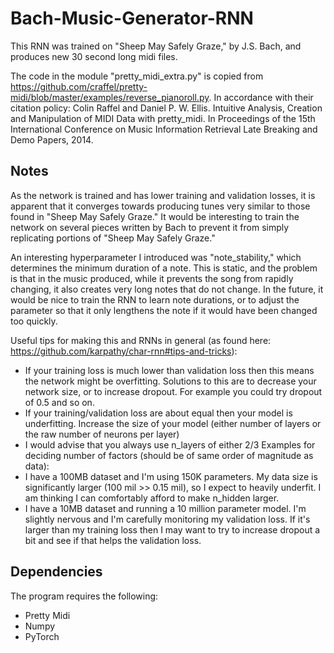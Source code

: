 # Bach-Music-Generator-RNN
This RNN was trained on "Sheep May Safely Graze," by J.S. Bach, and produces new 30 second long midi files.

The code in the module "pretty_midi_extra.py" is copied from https://github.com/craffel/pretty-midi/blob/master/examples/reverse_pianoroll.py. In accordance with their citation policy: Colin Raffel and Daniel P. W. Ellis. Intuitive Analysis, Creation and Manipulation of MIDI Data with pretty_midi. In Proceedings of the 15th International Conference on Music Information Retrieval Late Breaking and Demo Papers, 2014.

## Notes
As the network is trained and has lower training and validation losses, it is apparent that it converges towards producing tunes very similar to those found in "Sheep May Safely Graze." It would be interesting to train the network on several pieces written by Bach to prevent it from simply replicating portions of "Sheep May Safely Graze."

An interesting hyperparameter I introduced was "note_stability," which determines the minimum duration of a note. This is static, and the problem is that in the music produced, while it prevents the song from rapidly changing, it also creates very long notes that do not change. In the future, it would be nice to train the RNN to learn note durations, or to adjust the parameter so that it only lengthens the note if it would have been changed too quickly. 

Useful tips for making this and RNNs in general (as found here: https://github.com/karpathy/char-rnn#tips-and-tricks):
* If your training loss is much lower than validation loss then this means the network might be overfitting. Solutions to this are to decrease your network size, or to increase dropout. For example you could try dropout of 0.5 and so on.
* If your training/validation loss are about equal then your model is underfitting. Increase the size of your model (either number of layers or the raw number of neurons per layer)
* I would advise that you always use n_layers of either 2/3
Examples for deciding number of factors (should be of same order of magnitude as data):
* I have a 100MB dataset and I'm using 150K parameters. My data size is significantly larger (100 mil >> 0.15 mil), so I expect to heavily underfit. I am thinking I can comfortably afford to make n_hidden larger.
* I have a 10MB dataset and running a 10 million parameter model. I'm slightly nervous and I'm carefully monitoring my validation loss. If it's larger than my training loss then I may want to try to increase dropout a bit and see if that helps the validation loss.

## Dependencies
The program requires the following:
* Pretty Midi
* Numpy
* PyTorch
